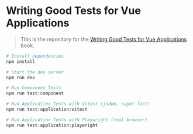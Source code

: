 # Writing Good Tests for Vue Applications

> This is the repository for the [Writing Good Tests for Vue Applications](https://goodvuetests.com/) book.

```bash
# Install dependencies
npm install

# Start the dev server
npm run dev

# Run Component Tests
npm run test:component

# Run Application Tests with Vitest (jsdom, super fast)
npm run test:application:vitest

# Run Application Tests with Playwright (real browser)
npm run test:application:playwright
```

